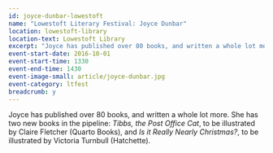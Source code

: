 ```yaml
---
id: joyce-dunbar-lowestoft
name: "Lowestoft Literary Festival: Joyce Dunbar"
location: lowestoft-library
location-text: Lowestoft Library
excerpt: "Joyce has published over 80 books, and written a whole lot more. She has two new books in the pipeline: <cite>Tibbs, the Post Office Cat</cite>, to be illustrated by Claire Fletcher (Quarto Books), and <cite>Is it Really Nearly Christmas?</cite>, to be illustrated by Victoria Turnbull (Hatchette)."
event-start-date: 2016-10-01
event-start-time: 1330
event-end-time: 1430
event-image-small: article/joyce-dunbar.jpg
event-category: ltfest
breadcrumb: y
---
```


Joyce has published over 80 books, and written a whole lot more. She has two new books in the pipeline: <cite>Tibbs, the Post Office Cat</cite>, to be illustrated by Claire Fletcher (Quarto Books), and <cite>Is it Really Nearly Christmas?</cite>, to be illustrated by Victoria Turnbull (Hatchette).
